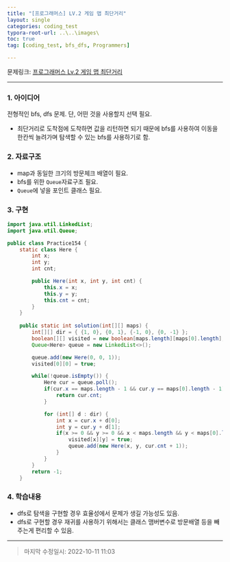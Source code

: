 ```yaml
---
title: "[프로그래머스] LV.2 게임 맵 최단거리"
layout: single
categories: coding_test
typora-root-url: ..\..\images\
toc: true
tag: [coding_test, bfs_dfs, Programmers]

---
```


문제링크: [프로그래머스 Lv.2 게임 맵 최단거리](https://school.programmers.co.kr/learn/courses/30/lessons/1844)

------

### 1. 아이디어

전형적인 bfs, dfs 문제. 단, 어떤 것을 사용할지 선택 필요.

- 최단거리로 도착점에 도착하면 값을 리턴하면 되기 때문에 bfs를 사용하여 이동을 한칸씩 늘려가며 탐색할 수 있는 bfs를 사용하기로 함.

### 2. 자료구조

- map과 동일한 크기의 방문체크 배열이 필요.
- bfs를 위한 `Queue`자료구조 필요.
- `Queue`에 넣을 포인트 클래스 필요.

### 3. 구현

```java
import java.util.LinkedList;
import java.util.Queue;

public class Practice154 {
    static class Here {
        int x;
        int y;
        int cnt;

        public Here(int x, int y, int cnt) {
            this.x = x;
            this.y = y;
            this.cnt = cnt;
        }
    }
    
    public static int solution(int[][] maps) {
        int[][] dir = { {1, 0}, {0, 1}, {-1, 0}, {0, -1} };
        boolean[][] visited = new boolean[maps.length][maps[0].length];
        Queue<Here> queue = new LinkedList<>();

        queue.add(new Here(0, 0, 1));
        visited[0][0] = true;

        while(!queue.isEmpty()) {
            Here cur = queue.poll();
            if(cur.x == maps.length - 1 && cur.y == maps[0].length - 1) {
                return cur.cnt;
            }

            for (int[] d : dir) {
                int x = cur.x + d[0];
                int y = cur.y + d[1];
                if(x >= 0 && y >= 0 && x < maps.length && y < maps[0].length && maps[x][y] == 1 && !visited[x][y]) {
                    visited[x][y] = true;
                    queue.add(new Here(x, y, cur.cnt + 1));
                }
            }
        }
        return -1;
    }
```



### 4. 학습내용

- dfs로 탐색을 구현할 경우 효율성에서 문제가 생길 가능성도 있음.
- dfs로 구현할 경우 재귀를 사용하기 위해서는 클래스 맴버변수로 방문배열 등을 빼주는게 편리할 수 있음.



------

> 마지막 수정일시: 2022-10-11 11:03
